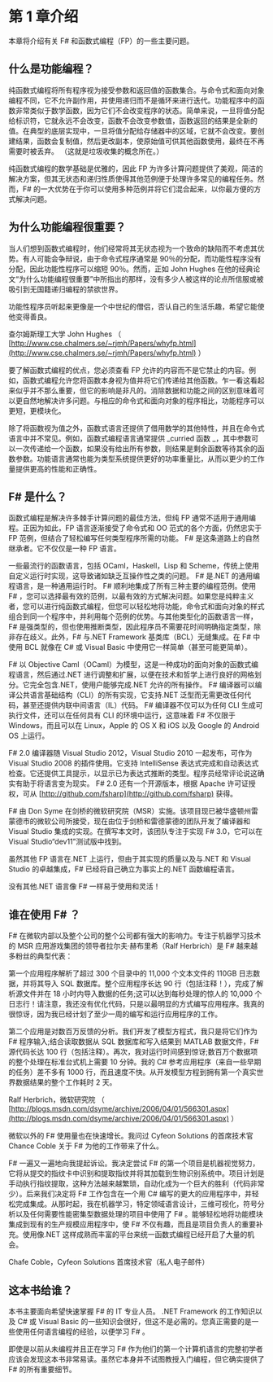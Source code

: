 # 第 1 章介绍

本章将介绍有关 F# 和函数式编程（FP）的一些主要问题。

## 什么是功能编程？

纯函数式编程将所有程序视为接受参数和返回值的函数集合。与命令式和面向对象编程不同，它不允许副作用，并使用递归而不是循环来进行迭代。功能程序中的函数非常类似于数学函数，因为它们不会改变程序的状态。简单来说，一旦将值分配给标识符，它就永远不会改变，函数不会改变参数值，函数返回的结果是全新的值。在典型的底层实现中，一旦将值分配给存储器中的区域，它就不会改变。要创建结果，函数会复制值，然后更改副本，使原始值可供其他函数使用，最终在不再需要时被丢弃。 （这就是垃圾收集的概念所在。）

纯函数式编程的数学基础是优雅的，因此 FP 为许多计算问题提供了美观，简洁的解决方案，但其无状态和递归性质使得其他范例便于处理许多常见的编程任务。然而，F# 的一大优势在于你可以使用多种范例并将它们混合起来，以你最方便的方式解决问题。

## 为什么功能编程很重要？

当人们想到函数式编程时，他们经常将其无状态视为一个致命的缺陷而不考虑其优势。有人可能会争辩说，由于命令式程序通常是 90％的分配，而功能性程序没有分配，因此功能性程序可以缩短 90％。然而，正如 John Hughes 在他的经典论文“为什么功能编程很重要”中所指出的那样，没有多少人被这样的论点所信服或被吸引到无国籍递归编程的禁欲世界。

功能性程序员听起来更像是一个中世纪的僧侣，否认自己的生活乐趣，希望它能使他变得善良。

查尔姆斯理工大学 John Hughes
（ [http://www.cse.chalmers.se/~rjmh/Papers/whyfp.html](http://www.cse.chalmers.se/~rjmh/Papers/whyfp.html) ）

要了解函数式编程的优点，您必须查看 FP 允许的内容而不是它禁止的内容。例如，函数式编程允许您将函数本身视为值并将它们传递给其他函数。乍一看这看起来似乎并不那么重要，但它的影响是非凡的。消除数据和功能之间的区别意味着可以更自然地解决许多问题。与相应的命令式和面向对象的程序相比，功能程序可以更短，更模块化。

除了将函数视为值之外，函数式语言还提供了借用数学的其他特性，并且在命令式语言中并不常见。例如，函数式编程语言通常提供 _curried 函数 _，其中参数可以一次传递给一个函数，如果没有给出所有参数，则结果是剩余函数等待其余的函数参数。功能语言通常也能为类型系统提供更好的功率重量比，从而以更少的工作量提供更高的性能和正确性。

## F# 是什么？

函数式编程是解决许多棘手计算问题的最佳方法，但纯 FP 通常不适用于通用编程。正因为如此，FP 语言逐渐接受了命令式和 OO 范式的各个方面，仍然忠实于 FP 范例，但结合了轻松编写任何类型程序所需的功能。 F# 是这条道路上的自然继承者。它不仅仅是一种 FP 语言。

一些最流行的函数语言，包括 OCaml，Haskell，Lisp 和 Scheme，传统上使用自定义运行时实现，这导致诸如缺乏互操作性之类的问题。 F# 是.NET 的通用编程语言，是一种通用运行时。 F# 顺利地集成了所有三种主要的编程范例。使用 F# ，您可以选择最有效的范例，以最有效的方式解决问题。如果您是纯粹主义者，您可以进行纯函数式编程，但您可以轻松地将功能，命令式和面向对象的样式组合到同一个程序中，并利用每个范例的优势。与其他类型化的函数语言一样，F# 是强类型的，但也使用推断类型，因此程序员不需要花时间明确指定类型，除非存在歧义。此外，F# 与.NET Framework 基类库（BCL）无缝集成。在 F# 中使用 BCL 就像在 C# 或 Visual Basic 中使用它一样简单（甚至可能更简单）。

F# 以 Objective Caml（OCaml）为模型，这是一种成功的面向对象的函数式编程语言，然后通过.NET 进行调整和扩展，以便在技术和哲学上进行良好的网格划分。它完全包含.NET，使用户能够完成.NET 允许的所有操作。 F# 编译器可以编译公共语言基础结构（CLI）的所有实现，它支持.NET 泛型而无需更改任何代码，甚至还提供内联中间语言（IL）代码。 F# 编译器不仅可以为任何 CLI 生成可执行文件，还可以在任何具有 CLI 的环境中运行，这意味着 F# 不仅限于 Windows，而且可以在 Linux，Apple 的 OS X 和 iOS 以及 Google 的 Android OS 上运行。

F# 2.0 编译器随 Visual Studio 2012，Visual Studio 2010 一起发布，可作为 Visual Studio 2008 的插件使用。它支持 IntelliSense 表达式完成和自动表达式检查。它还提供工具提示，以显示已为表达式推断的类型。程序员经常评论说这确实有助于将语言变为现实。 F# 2.0 还有一个开源版本，根据 Apache 许可证授权，可从 [http://github.com/fsharp](http://github.com/fsharp) 获得。

F# 由 Don Syme 在剑桥的微软研究院（MSR）实施。该项目现已被华盛顿州雷蒙德市的微软公司所接受，现在由位于剑桥和雷德蒙德的团队开发了编译器和 Visual Studio 集成的实现。在撰写本文时，该团队专注于实现 F# 3.0，它可以在 Visual Studio“dev11”测试版中找到。

虽然其他 FP 语言在.NET 上运行，但由于其实现的质量以及与.NET 和 Visual Studio 的卓越集成，F# 已经将自己确立为事实上的.NET 函数编程语言。

没有其他.NET 语言像 F# 一样易于使用和灵活！

## 谁在使用 F# ？

F# 在微软内部以及整个公司的整个公司都有强大的影响力。专注于机器学习技术的 MSR 应用游戏集团的领导者拉尔夫·赫布里希（Ralf Herbrich）是 F# 越来越多粉丝的典型代表：

第一个应用程序解析了超过 300 个目录中的 11,000 个文本文件的 110GB 日志数据，并将其导入 SQL 数据库。整个应用程序长达 90 行（包括注释！），完成了解析源文件并在 18 小时内导入数据的任务;这可以达到每秒处理的惊人的 10,000 个日志行！请注意，我还没有优化代码，只是以最明显的方式编写应用程序。我真的很惊讶，因为我已经计划了至少一周的编写和运行应用程序的工作。

第二个应用是对数百万反馈的分析。我们开发了模型方程式，我只是将它们作为 F# 程序输入;结合读取数据从 SQL 数据库和写入结果到 MATLAB 数据文件，F# 源代码长达 100 行（包括注释）。再次，我对运行时间感到惊讶;数百万个数据项的整个处理在标准台式机上需要 10 分钟。我的 C# 参考应用程序（来自一些早期的任务）差不多有 1000 行，而且速度不快。从开发模型方程到拥有第一个真实世界数据结果的整个工作耗时 2 天。

Ralf Herbrich，微软研究院
（ [http://blogs.msdn.com/dsyme/archive/2006/04/01/566301.aspx](http://blogs.msdn.com/dsyme/archive/2006/04/01/566301.aspx) ）

微软以外的 F# 使用量也在快速增长。我问过 Cyfeon Solutions 的首席技术官 Chance Coble 关于 F# 为他的工作带来了什么。

F# 一遍又一遍地向我提起诉讼。我决定尝试 F# 的第一个项目是机器视觉努力，它将从提交的指纹卡中识别和提取指纹并将其加载到生物识别系统中。项目计划是手动执行指纹提取，这种方法越来越繁琐，自动化成为一个巨大的胜利（代码非常少）。后来我们决定将 F# 工作包含在一个用 C# 编写的更大的应用程序中，并轻松完成集成。从那时起，我在机器学习，特定领域语言设计，三维可视化，符号分析以及任何需要性能密集型数据处理的项目中使用了 F# 。能够轻松地将功能模块集成到现有的生产规模应用程序中，使 F# 不仅有趣，而且是项目负责人的重要补充。使用像.NET 这样成熟而丰富的平台来统一函数式编程已经开启了大量的机会。

Chafe Coble，Cyfeon Solutions 首席技术官（私人电子邮件）

## 这本书给谁？

本书主要面向希望快速掌握 F# 的 IT 专业人员。 .NET Framework 的工作知识以及 C# 或 Visual Basic 的一些知识会很好，但这不是必需的。您真正需要的是一些使用任何语言编程的经验，以便学习 F# 。

即使是以前从未编程并且正在学习 F# 作为他们的第一个计算机语言的完整初学者应该会发现这本书非常易读。虽然它本身并不试图教授入门编程，但它确实提供了 F# 的所有重要细节。